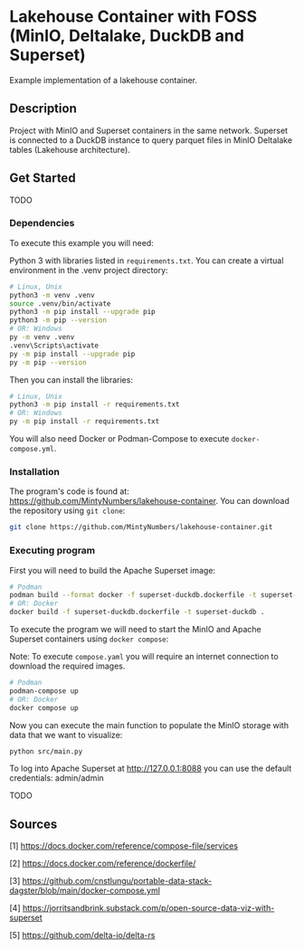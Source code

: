 # Lakehouse Container with FOSS (MinIO, Deltalake, DuckDB and Superset)
Example implementation of a lakehouse container.

## Description
Project with MinIO and Superset containers in the same network. Superset is connected to a DuckDB instance to query parquet files in MinIO Deltalake tables (Lakehouse architecture).

## Get Started
TODO

### Dependencies

To execute this example you will need:

Python 3 with libraries listed in `requirements.txt`. You can create a virtual environment in the .venv
project directory:

```bash
# Linux, Unix
python3 -m venv .venv
source .venv/bin/activate
python3 -m pip install --upgrade pip
python3 -m pip --version
# OR: Windows
py -m venv .venv
.venv\Scripts\activate
py -m pip install --upgrade pip
py -m pip --version
```

Then you can install the libraries:

```bash
# Linux, Unix
python3 -m pip install -r requirements.txt
# OR: Windows
py -m pip install -r requirements.txt
```

You will also need Docker or Podman-Compose to execute `docker-compose.yml`.


### Installation
The program's code is found at: https://github.com/MintyNumbers/lakehouse-container.
You can download the repository using `git clone`:

```bash
git clone https://github.com/MintyNumbers/lakehouse-container.git
```

### Executing program

First you will need to build the Apache Superset image:

```bash
# Podman
podman build --format docker -f superset-duckdb.dockerfile -t superset-duckdb .
# OR: Docker
docker build -f superset-duckdb.dockerfile -t superset-duckdb .
```

To execute the program we will need to start the MinIO and Apache Superset containers using `docker compose`:

Note: To execute `compose.yaml` you will require an internet connection to download the required images.

```bash
# Podman
podman-compose up
# OR: Docker
docker compose up
```

Now you can execute the main function to populate the MinIO storage with data that we want to visualize:

```bash
python src/main.py
```

To log into Apache Superset at http://127.0.0.1:8088 you can use the default credentials: admin/admin


TODO


## Sources

[1] https://docs.docker.com/reference/compose-file/services

[2] https://docs.docker.com/reference/dockerfile/

[3] https://github.com/cnstlungu/portable-data-stack-dagster/blob/main/docker-compose.yml

[4] https://jorritsandbrink.substack.com/p/open-source-data-viz-with-superset

[5] https://github.com/delta-io/delta-rs
